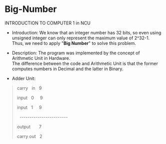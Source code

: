 # Big-Number
INTRODUCTION TO COMPUTER 1 in NCU
- Introduction: We know that an integer number has 32 bits, so even using unsigned integer can only represent the maximum value of 2^32-1. Thus, we need to apply "**Big Number**" to solve this problem.

- Description: The program was implemented by the concept of Arithmetic Unit in Hardware.  <br />
 The difference between the code and Arithmetic Unit is that the former computes numbers in Decimal and the latter in Binary.

- Adder Unit:
> <p>carry &nbsp in &nbsp	 9  <p/> 
> <p>input &nbsp 0  &nbsp &nbsp	 9  <p/>
> <p>input &nbsp 1  &nbsp &nbsp  9  <p/>
> <p>&nbsp  ------------------------<p/>
> <p>output &nbsp &nbsp &nbsp    7  <p/>
> <p>carry out &nbsp             2  <p/>
